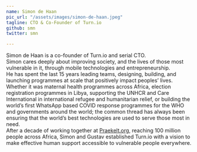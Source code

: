 ```yaml
---
name: Simon de Haan
pic_url: "/assets/images/simon-de-haan.jpeg"
tagline: CTO & Co-Founder of Turn.io
github: smn
twitter: smn

---
```

Simon de Haan is a co-founder of Turn.io and serial CTO.  
Simon cares deeply about improving society, and the lives of those most vulnerable in it, through mobile technologies and entrepreneurship.  
He has spent the last 15 years leading teams, designing, building, and launching programmes at scale that positively impact peoples’ lives.  
Whether it was maternal health programmes across Africa, election registration programmes in Libya, supporting the UNHCR and Care International in international refugee and humanitarian relief, or building the world’s first WhatsApp based COVID response programmes for the WHO and governments around the world; the common thread has always been ensuring that the world’s best technologies are used to serve those most in need.  
After a decade of working together at [Praekelt.org](Praekelt.org), reaching 100 million people across Africa, Simon and Gustav established Turn.io with a vision to make effective human support accessible to vulnerable people everywhere.